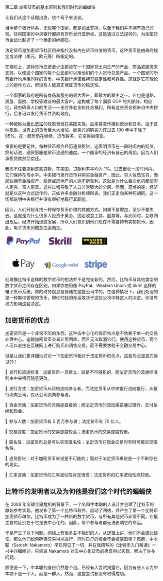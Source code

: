 第二章 加密货币的基本原则和我们时代的蝙蝠侠

让我们从这个话题出发，绕个弯子来谈谈。

当今整个银行体系，无论哪个国家，都是如此安排，以至于我们并不拥有自己的钱。任何国家的中央银行都拥有货币发行垄断权，这是通过立法提供的，为加密货币合法化制造了一个确定的绊脚石。

法定货币是加密货币社区用来指代没有内在货币价值的货币，这种货币是由政府规定或法律（美元、欧元等）所指定的。

在理论上，这种货币应该至少由那些在一个国家领土内生产的产品、商品或服务来支持，以便这个国家的每个公民都可以用他们的个人货币兑换产品。一个国家的所有银行也承担同样的货币，中央银行承诺维持其稳定性和可靠性。这就是它在理论上的运作方式，但没有人能真正保证货币的稳定性。

一个国家的政府是所有商品和服务的最大客户，即最大的雇主之一。它也是道路、房屋、医院、学校等建设的最大客户。这构成了每个国家 GDP 的大部分。相应地，政府确保人口的生活——支付养老金和社会福利。所有这些资金都来自中央银行，后者可以发行货币并资助政府。

一种被称为[量化宽松](https://en.wikipedia.org/wiki/Quantitative_easing)的政策曾经在美国实施，后来甚至传播到欧洲和日本。由于这种现象，世界上的货币量大大增加，而美元的购买力在过去 100 年中下降了 95%。这一趋势仍在继续。货币越多，它变得越便宜。

重要的是要记住，每种货币都会经历通货膨胀，这表明货币在一段时间内的贬值。换句话说，通货膨胀是货币流通的速度。一个国家的经济有自己的周期，因为人们承担贷款然后偿还。

我忍不住要提到这些贷款。在美国，贷款利率平均为 1%。过去很长一段时间内，它们保持在零水平。中央银行发行货币并购买金融资产，因此，穷人依然贫穷，而那些拥有金融资产、股票或房地产的人则不断获利。这就是为什么每次危机都使穷人更穷，富人更富。这些过程导致了人口非常强大的分层。然而，遗憾的是，经济就是以这种方式运作的，正如许多金融分析师所说，我们正走向某种死胡同。这一切都说明中央银行并没有很好地履行其职能。

因此，人们开始寻找一种保存货币价值的其他方式。如果不是增加，至少不要失去。这就是为什么很多人投资于黄金、固定收益工具、股票等。与此同时，互联网出现后，经济开始迅速发展，所以人们意识到他们现在不需要持有实物货币。因此，电子货币的概念应运而生。

![图片 17](img/00001.jpeg)

创建像比特币这样的数字货币的想法并不是完全新的。然而，比特币与其他类型的数字货币之间存在区别。如果你使用像 PayPal、Western Union 或 Skrill 这样的电子货币系统，你的财务信息是存储在这些公司中的。在这种情况下，我们处理的是一种集中管理的货币，即你的钱的命运取决于这些公司中特定人的决定。你没有权力影响这些决定。

## 加密货币的优点

加密货币是一个非常不同的东西。这种去中心化的货币特点是不依赖于单一的交易处理中心。追踪加密货币交易非常困难，而且无法取消它们。使用这种货币，两个人可以直接在互联网上进行购买和销售交易，而不需要求助于金融交易中心。

但是让我们更详细地讨论一下加密货币相对于法定货币的优点。这些优点是显而易见的！

 发行和流通标准：加密货币一旦建立，就是不可侵犯的，而法定货币的流通标准则由中央银行随意更改。

 发行方式：加密货币从网络流向参与者，而法定货币从中央银行流向银行，从银行流向公司，仅从公司流向参与者。

 资金流动：加密货币的流动是直接的；而法定货币的流动需要通过银行、支付系统和现金。

 参与人数：加密货币有 5 百万参与者；法定货币有 70 亿人。

 交易速度：加密货币的交易速度较高；法定货币的交易速度较低。

 匿名性：加密货币总是可以实现匿名性；法定货币在现金交易时有时可能实现匿名性。

 通货膨胀：对于加密货币来说是不可能的；而对于法定货币来说是一个不断存在的现实。

 汇率波动：加密货币的汇率波动性肯定很高；法定货币的汇率波动性则较低。

## 比特币的发明者以及为何他是我们这个时代的蝙蝠侠

在 2008 年全球金融危机的背景下，一个名叫中本聪的人设计并创建了比特币的原始参考实现。他发布了第一个比特币软件，启动了网络，并产生了第一个比特币加密货币单位。比特币成为了一种新的数字货币，与所有其他货币非常不同。它最主要的区别在于它是去中心化的。因此，每个参与者都无法影响它的命运。

于是产生了以下问题。网络上有很多互不相识的人，从逻辑上讲，他们不会彼此信任。那么他们如何确保交易得以进行，同时自己的资金不会被盗取呢？然而，中本聪（Satoshi Nakamoto）早已预见了一切，并在我撰写的《比特币入门精通》一书中详细阐述。只需说 Nakamoto 对去中心化货币的愿景得以实现，解决了许多问题。

顺便说一下，中本聪的身份仍然是个谜。已经有人尝试揭露它，因为有些人认为中本聪不是一个人，而是一群人。然而，这些尝试都没有取得成功。
